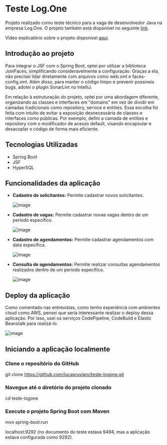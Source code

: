 # Teste Log.One

Projeto realizado como teste técnico para a vaga de desenvolvedor Java na empresa Log.One. O projeto também está disponível no seguinte [link](http://teste-logone.us-east-1.elasticbeanstalk.com/).

Vìdeo explicatório sobre o projeto disponível [aqui](https://youtu.be/bvi-Rxjjrnw?si=3-25ciE2Yu2Qe70q).

## Introdução ao projeto

Para integrar o JSF com o Spring Boot, optei por utilizar a biblioteca JoinFaces, simplificando consideravelmente a configuração. Graças a ela, não precisei lidar diretamente com arquivos como web.xml e faces-config.xml. Além disso, para manter o código limpo e prevenir possíveis bugs, adotei o plugin SonarLint no IntelliJ.

Em relação à estruturação do projeto, optei por uma abordagem diferente, organizando as classes e interfaces em "domains" em vez de dividir em camadas tradicionais como repository, service e entities. Essa escolha foi feita com intuito de evitar a exposição desnecessária de classes e interfaces como públicas. Por exemplo, defini a camada de entities e repository com o modificador de acesso default, visando encapsular e desacoplar o código de forma mais eficiente.

## Tecnologias Utilizadas

- Spring Boot
- JSF
- HyperSQL

## Funcionalidades da aplicação

- **Cadastro de solicitantes:** Permite cadastrar novos solicitantes.

  ![image](https://github.com/lucasruviaro/teste-logone/assets/103154696/d27c5cdf-1790-4e5b-9075-d52194aa75f5)
 
- **Cadastro de vagas:** Permite cadastrar novas vagas dentro de um período específico.

  ![image](https://github.com/lucasruviaro/teste-logone/assets/103154696/42da3bff-c441-4bf4-8575-b71a391ecf3a)

- **Cadastro de agendamentos:** Permite cadastrar agendamentos com data específica.

  ![image](https://github.com/lucasruviaro/teste-logone/assets/103154696/397c76f5-e27d-4ce4-b90e-34668ff17a94)

- **Consulta de agendamentos:** Permite realizar consultas agendamentos realizados dentro de um período específico.

  ![image](https://github.com/lucasruviaro/teste-logone/assets/103154696/ad0e9294-c47a-49ab-b58a-2b4fba786293)
  

## Deploy da aplicação

Como comentado nas entrevistas, como tenho experiência com ambientes cloud como AWS, pensei que seria interessante realizar o deploy dessa aplicação. Por isso, usei os serviços CodePipeline, CodeBuild e Elastic Beanstalk para realizá-lo.

![image](https://github.com/lucasruviaro/teste-logone/assets/103154696/2519c109-94b5-402b-9873-bc43b42b739c)

## Iniciando a aplicação localmente

### Clone o repositório do GitHub
git clone https://github.com/lucasruviaro/teste-logone.git

### Navegue até o diretório do projeto clonado
cd teste-logone

### Execute o projeto Spring Boot com Maven
mvn spring-boot:run

localhost:9292 (no documento do teste estava 9494, mas a aplicação estava configurada como 9292).


